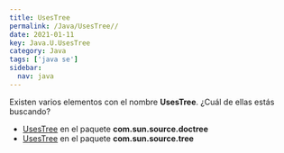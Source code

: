 ```yaml
---
title: UsesTree
permalink: /Java/UsesTree//
date: 2021-01-11
key: Java.U.UsesTree
category: Java
tags: ['java se']
sidebar: 
  nav: java
---
```


Existen varios elementos con el nombre **UsesTree**. ¿Cuál de ellas estás buscando?
<ul>
<li><a href="/Java/UsesTree-com-sun-source-doctree/">UsesTree</a> en el paquete <strong>com.sun.source.doctree</strong></li>
<li><a href="/Java/UsesTree-com-sun-source-tree/">UsesTree</a> en el paquete <strong>com.sun.source.tree</strong></li>
<ul>
